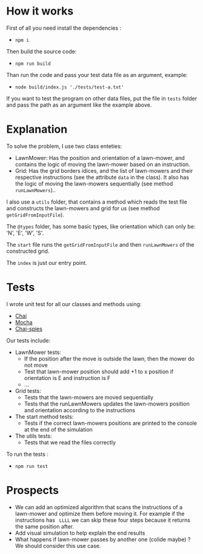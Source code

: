 # How it works
First of all you need install the dependencies :
* `npm i` <br>

Then build the source code:
* `npm run build` <br>

Than run the code and pass your test data file as an argument, example:
* `node build/index.js './tests/test-a.txt'` 

If you want to test the program on other data files, put the file in `tests`  folder and pass the path as an argument like the example above.
# Explanation 
To solve the problem, I use two class enteties:
* LawnMower: Has the position and orientation of a lawn-mower, and contains the logic of moving the lawn-mower based on an instruction.
* Grid: Has the grid borders idices, and the list of lawn-mowers and their respective instructions (see the attribute `data` in the class). It also has the logic of moving the lawn-mowers sequentially (see method `runLawnMowers`)..

I also use a `utils`  folder, that contains a method which reads the test file and constructs the lawn-mowers and grid for us (see method `getGridFromInputFile`). 

The `@types` folder, has some basic types, like orientation which can only be: 'N', 'E', 'W', 'S'.

The `start` file runs the `getGridFromInputFile` and then `runLawnMowers` of the constructed grid.

The `index` is just our entry point.


# Tests
I wrote unit test for all our classes and methods using:
* [Chai](https://www.chaijs.com/)
* [Mocha](https://mochajs.org/)
* [Chai-spies](https://www.chaijs.com/plugins/chai-spies/)

Our tests include:
* LawnMower tests:
    - If the position after the move is outside the lawn, then the mower do not move
    - Test that lawn-mower position should add +1 to x position if orientation is E and instruction is F 
    - ...
* Grid tests:
    - Tests that the lawn-mowers are moved sequentially
    - Tests that the runLawnMowers updates the lawn-mowers position and orientation according to the instructions
* The start method tests:     
    - Tests if the correct lawn-mowers positions are printed to the console at the end of the simulation 
* The utils tests:
    - Tests that we read the files correctly

To run the tests :
* `npm run test` <br>

# Prospects
* We can  add an optimized algorithm that scans the instructions of a lawn-mower and optimize them before moving it. For example if the instructions has ` LLLL` we can skip these four steps because it returns the same position after.
* Add visual simulation to help explain the end results
* What happens if lawn-mower passes by another one (colide maybe) ? We should consider this use case.